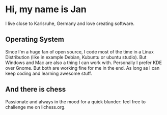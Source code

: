 # Hi, my name is Jan

I live close to Karlsruhe, Germany and love creating software.

## Operating System

Since I'm a huge fan of open source, I code most of the time in a Linux Distribution (like in example Debian, Kubuntu or ubuntu studio). But Windows and Mac are also a thing I can work with. Personally I prefer KDE over Gnome. But both are working fine for me in the end. As long as I can keep coding and learning awesome stuff.

## And there is chess

Passionate and always in the mood for a quick blunder: feel free to challenge me on lichess.org.
